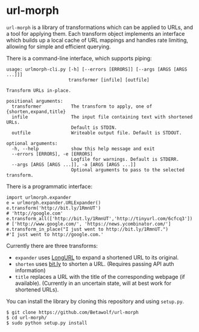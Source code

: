 # url-morph

`url-morph` is a library of transformations which can be applied to URLs, and a tool for applying them. Each transform object implements an interface which builds up a local cache of URL mappings and handles rate limiting, allowing for simple and efficient querying.

There is a command-line interface, which supports piping:

```
usage: urlmorph-cli.py [-h] [--errors [ERRORS]] [--args [ARGS [ARGS ...]]]
                       transformer [infile] [outfile]

Transform URLs in-place.

positional arguments:
  transformer           The transform to apply, one of {shorten,expand,title}
  infile                The input file containing text with shortened URLs.
                        Default is STDIN.
  outfile               Writeable output file. Default is STDOUT.

optional arguments:
  -h, --help            show this help message and exit
  --errors [ERRORS], -e [ERRORS]
                        Logfile for warnings. Default is STDERR.
  --args [ARGS [ARGS ...]], -a [ARGS [ARGS ...]]
                        Optional arguments to pass to the selected transform.
```

There is a programmatic interface:

```{python}
import urlmorph.expander
e = urlmorph.expander.URLExpander() 
e.transform('http://bit.ly/1RmnUT')
# 'http://google.com'
e.transform_all(['http://bit.ly/1RmnUT','http://tinyurl.com/6cfcq3'])
# ['http://www.google.com/', 'https://news.ycombinator.com/'] 
e.transform_in_place("I just went to http://bit.ly/1RmnUT.")
#'I just went to http://google.com.'
```

Currently there are three transforms:

+ `expander` uses [LongURL](http://longurl.org/) to expand a shortened URL to its original. 
+ `shorten` uses [bit.ly](http://dev.bitly.com/) to shorten a URL. (Requires passing API auth information)
+ `title` replaces a URL with the title of the corresponding webpage (if available). (Currently in an uncertain state, will at best work for shortened URLs).

You can install the library by cloning this repository and using `setup.py`.

```
$ git clone https://github.com/Betawolf/url-morph
$ cd url-morph/
$ sudo python setup.py install
```

